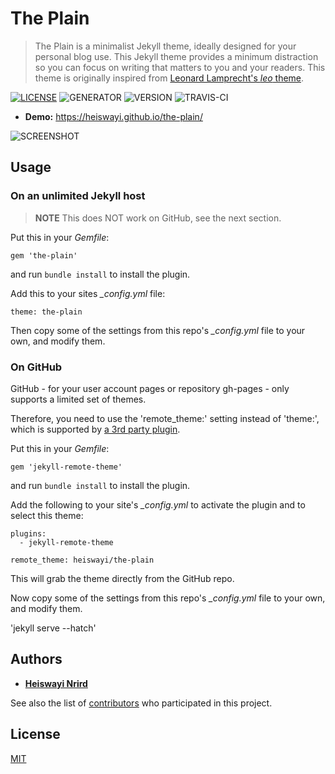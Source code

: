 # The Plain

> The Plain is a minimalist Jekyll theme, ideally designed for your personal blog use. This Jekyll theme provides a minimum distraction so you can focus on writing that matters to you and your readers. This theme is originally inspired from [Leonard Lamprecht's _leo_ theme](https://github.com/leo/leo.github.io).

[![LICENSE](https://img.shields.io/badge/license-MIT-blue.svg)](LICENSE) ![GENERATOR](https://img.shields.io/badge/made_with-jekyll-blue.svg) ![VERSION](https://img.shields.io/badge/current_version-4.0-green.svg) ![TRAVIS-CI](https://travis-ci.org/heiswayi/the-plain.svg?branch=master)

- **Demo:** https://heiswayi.github.io/the-plain/

![SCREENSHOT](https://i.imgur.com/FITKN1H.png)

## Usage

### On an unlimited Jekyll host

> **NOTE** This does NOT work on GitHub, see the next section.

Put this in your *Gemfile*:

	gem 'the-plain'

and run `bundle install` to install the plugin.

Add this to your sites *_config.yml* file:

	theme: the-plain

Then copy some of the settings from this repo's *_config.yml* file to your own, and modify them.

### On GitHub

GitHub - for your user account pages or repository gh-pages - only supports a limited set of themes.

Therefore, you need to use the 'remote\_theme:' setting instead of 'theme:', which is supported by [a 3rd party plugin](https://github.com/benbalter/jekyll-remote-theme).

Put this in your *Gemfile*:

	gem 'jekyll-remote-theme'

and run `bundle install` to install the plugin.

Add the following to your site's *_config.yml* to activate the plugin and to select this theme:

	plugins:
	  - jekyll-remote-theme

	remote_theme: heiswayi/the-plain

This will grab the theme directly from the GitHub repo.

Now copy some of the settings from this repo's *_config.yml* file to your own, and modify them.

'jekyll serve --hatch'

## Authors

- [**Heiswayi Nrird**](https://heiswayi.nrird.com)

See also the list of [contributors](https://github.com/heiswayi/the-plain/graphs/contributors) who participated in this project.

## License

[MIT](LICENSE)
